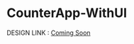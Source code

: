 # CounterApp-WithUI

DESIGN LINK : [Coming Soon]()
<!--
Assignment 3  Create a counter application. Take design inspiration from https://dribbble.com or any other website you prefer. Put the design link in the README along with your app's screenshots. Don't create a basic layout. Try to use the Components discussed any other you read up in the documentation.     Deadline: 25th Jan 22, Tue night 11:59 pm     Submission link: https://forms.gle/yNPgHBq6FKZMfZa17
-->
